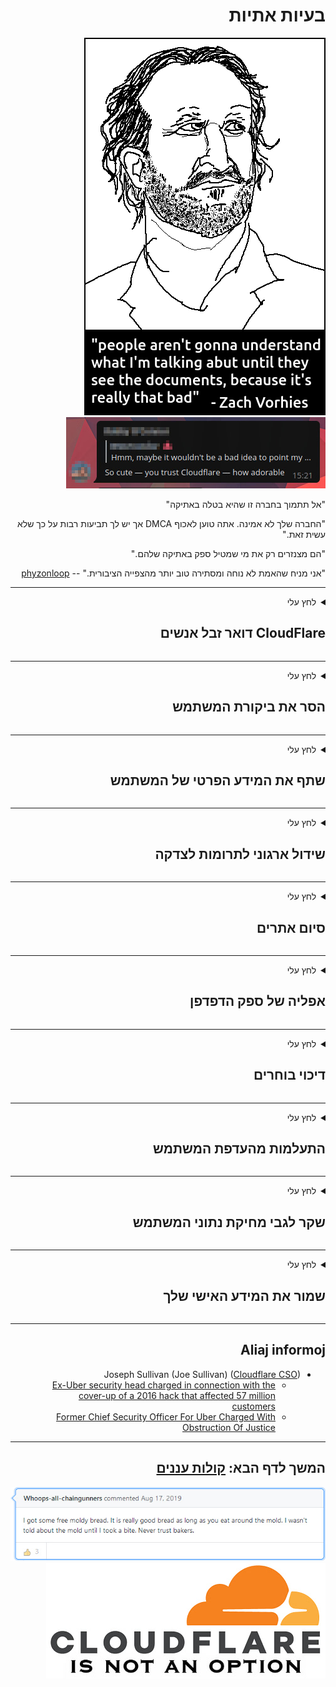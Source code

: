 <div dir="rtl">

# בעיות אתיות

![](../image/itsreallythatbad.jpg)
![](../image/telegram/c81238387627b4bfd3dcd60f56d41626.jpg)

"אל תתמוך בחברה זו שהיא בטלה באתיקה"

"החברה שלך לא אמינה. אתה טוען לאכוף DMCA אך יש לך תביעות רבות על כך שלא עשית זאת."

"הם מצנזרים רק את מי שמטיל ספק באתיקה שלהם."

"אני מניח שהאמת לא נוחה ומסתירה טוב יותר מהצפייה הציבורית."  -- [phyzonloop](https://twitter.com/phyzonloop)


---


<details>
<summary>לחץ עלי

## CloudFlare דואר זבל אנשים
</summary>


Cloudflare שולח דוא"ל ספאם למשתמשים שאינם Cloudflare.

- שלח דוא"ל רק למנויים שהצטרפו
- כאשר המשתמש אומר "עצור", הפסיק לשלוח דוא"ל

זה כזה פשוט. אבל לענן זה לא אכפת.
Cloudflare מסר כי השימוש בשירותם יכול לעצור את כל הדוארסים והתוקפים.
כיצד נוכל לעצור את Cloudflare מבלי להפעיל את Cloudflare?


| 🖼 | 🖼 |
| --- | --- |
| ![](../image/cfspam01.jpg) | ![](../image/cfspam03.jpg) |
| ![](../image/cfspam02.jpg) | ![](../image/cfspambrittany.jpg)<br>![](../image/cfspamtwtr.jpg) |

</details>

---

<details>
<summary>לחץ עלי

## הסר את ביקורת המשתמש
</summary>


מצנזר ביקורות שליליות בענן.
אם אתה מפרסם טקסט נגד Cloudflare בטוויטר, יש לך סיכוי לקבל תשובה מעובד Cloudflare בהודעה "לא, זה לא".
אם אתה מפרסם ביקורת שלילית באתר ביקורת כלשהו, ​​הם ינסו לצנזר אותו.


| 🖼 | 🖼 |
| --- | --- |
| ![](../image/cfcenrev_01.jpg)<br>![](../image/cfcenrev_02.jpg) | ![](../image/cfcenrev_03.jpg) |

</details>

---

<details>
<summary>לחץ עלי

## שתף את המידע הפרטי של המשתמש
</summary>


ב- Cloudflare יש בעיית הטרדה מסיבית.
Cloudflare משתף מידע אישי של מי שמתלונן על אתרים מתארחים.
לפעמים הם מבקשים ממך לספק את תעודת הזהות האמיתית שלך.
אם אינך רוצה להתנכל, להתנפל עליו, להחליף או להרוג, מוטב שתתרחק מאתרי Cloudflared.


| 🖼 | 🖼 |
| --- | --- |
| ![](../image/cfdox_what.jpg) | ![](../image/cfdox_swat.jpg) |
| ![](../image/cfdox_kill.jpg) | ![](../image/cfdox_threat.jpg) |
| ![](../image/cfdox_dox.jpg) | ![](../image/cfdox_ex1.jpg)<br>![](../image/cfdox_ex2.jpg) |

</details>

---

<details>
<summary>לחץ עלי

## שידול ארגוני לתרומות לצדקה
</summary>


CloudFlare מבקש תרומות לצדקה.
זה די מחריד שתאגיד אמריקני יבקש צדקה לצד עמותות שיש להם מטרות טובות.
אם אתה אוהב לחסום אנשים או לבזבז זמן של אנשים אחרים, אולי תרצה להזמין כמה פיצות לעובדי Cloudflare.


![](../image/cfdonate.jpg)

</details>

---

<details>
<summary>לחץ עלי

## סיום אתרים
</summary>


מה תעשה אם האתר שלך יירד פתאום?
יש דיווחים כי Cloudflare מוחק את תצורת המשתמש או מפסיק את השירות ללא כל אזהרה, בשקט.
אנו מציעים לך למצוא ספק טוב יותר.

![](../image/cftmnt.jpg)

</details>

---

<details>
<summary>לחץ עלי

## אפליה של ספק הדפדפן
</summary>


CloudFlare מעניקה יחס מועדף לאלה המשתמשים בפיירפוקס תוך מתן יחס עוין למשתמשים שאינם טור-דפדפן על פני טור.
משתמשי טור אשר מסרבים בצדק לבצע ג'אווה סקריפט ללא חינם זוכים גם הם לטיפול עוין.
אי-שוויון גישה זה הוא ניצול לרעה של ניטרליות ברשת וניצול לרעה של כוח.

![](../image/browdifftbcx.gif)

- משמאל: דפדפן טור, מימין: כרום. אותה כתובת IP.

![](../image/browserdiff.jpg)

- משמאל: דפדפן Javascript של דפדפן Tor מושבת, קובץ Cookie מופעל
- מימין: JavaScript Javascript מופעל, Cookie מושבת

![](../image/cfsiryoublocked.jpg)

- QuteBrowser (דפדפן מינורי) ללא Tor (IP של Clearnet)

| ***דפדפן*** | ***גישה לטיפול*** |
| --- | --- |
| Tor Browser (Javascript מופעל) | גישה מותרת |
| Firefox (Javascript מופעל) | גישה מושפלת |
| Chromium (Javascript מופעל) | גישה מושפלת |
| Chromium or Firefox (Javascript מושבת) | גישה נדחתה |
| Chromium or Firefox (העוגיה הושבתה) | גישה נדחתה |
| QuteBrowser | גישה נדחתה |
| lynx | גישה נדחתה |
| w3m | גישה נדחתה |
| wget | גישה נדחתה |


מדוע לא להשתמש בכפתור שמע כדי לפתור אתגר קל?

כן, יש כפתור שמע, אבל זה תמיד לא עובד מעל טור.
תקבל הודעה זו כשתלחץ עליה:

```
נסה שוב מאוחר יותר
ייתכן שהמחשב או הרשת שלך שולחים שאילתות אוטומטיות.
כדי להגן על המשתמשים שלנו, איננו יכולים לעבד את בקשתך ברגע זה.
לפרטים נוספים בקר בדף העזרה שלנו
```

</details>

---

<details>
<summary>לחץ עלי

## דיכוי בוחרים
</summary>


מצביעים במדינות ארה"ב נרשמים להצביע בסופו של דבר דרך אתר מזכיר המדינה במדינת מגוריהם.
משרדי מזכירות המדינה הנשלטים על ידי הרפובליקנים עוסקים בדיכוי המצביעים על ידי הקרנת אתר מזכיר המדינה באמצעות Cloudflare.
הטיפול העוין של Cloudflare במשתמשי טור, עמדת ה- MITM שלה כנקודת מעקב עולמית ריכוזית, ותפקידה המזיק בכללותו גורם לבוחרים פוטנציאליים להימנע מלהירשם.
ליברלים בפרט נוטים לאמץ פרטיות.
טפסי הרשמה של בוחרים אוספים מידע רגיש אודות נטייתו הפוליטית של הבוחר, כתובת פיזית אישית, מספר תעודת זהות ותאריך לידה.
מרבית המדינות רק מייצגות תת-קבוצה של מידע זה באופן ציבורי, אך Cloudflare רואה את כל המידע הזה כאשר מישהו נרשם להצביע.

שים לב כי רישום הנייר אינו עוקף את Cloudflare מכיוון שמזכיר עובדי עובדי הזנת נתוני המדינה ככל הנראה ישתמש באתר Cloudflare בכדי להזין את הנתונים.

| 🖼 | 🖼 |
| --- | --- |
| ![](../image/cfvotm_01.jpg) | ![](../image/cfvotm_02.jpg) |

- Change.org הוא אתר מפורסם לאיסוף קולות ולנקיטת פעולות.
“אנשים בכל מקום פותחים בקמפיינים, מגייסים תומכים ופועלים עם מקבלי החלטות כדי להניע פתרונות.”
לרוע המזל, אנשים רבים אינם יכולים לצפות ב-.org בכלל בגלל המסנן האגרסיבי של Cloudflare.
הם נחסמים מלחתום על העצומה, ובכך להוציא אותם מהליך דמוקרטי.
שימוש בפלטפורמה אחרת שאינה מעורפלת בענן, כגון OpenPetition, עוזר לתקן את הבעיה.

| 🖼 | 🖼 |
| --- | --- |
| ![](../image/changeorgasn.jpg) | ![](../image/changeorgtor.jpg) |

- "הפרויקט האתונאי" של Cloudflare מציע הגנה חופשית ברמת הארגון לאתרי בחירות ממלכתיים ומקומיים.
הם אמרו כי "בוחריהם יכולים לגשת למידע על בחירות ורישום בוחרים", אך זהו שקר מכיוון שאנשים רבים אינם יכולים כלל לגלוש באתר.

</details>

---

<details>
<summary>לחץ עלי

## התעלמות מהעדפת המשתמש
</summary>


אם תבטל את הסכמתך למשהו, אתה מצפה שלא תקבל שום דוא"ל לגביו.
Cloudflare מתעלמים מהעדפת המשתמש ומשתפים נתונים עם חברות צד ג 'ללא הסכמת הלקוח.
אם אתה משתמש בתוכנית החינמית שלהם, לפעמים הם שולחים אליך דוא"ל ומבקשים לקנות מנוי חודשי.

![](../image/cfviopl_tp.jpg)

</details>

---

<details>
<summary>לחץ עלי

## שקר לגבי מחיקת נתוני המשתמש
</summary>


על פי הבלוג של הלקוח לשעבר ב- Cloudflare, Cloudflare משקרת על מחיקת חשבונות.
בימינו חברות רבות שומרות את הנתונים שלך לאחר שסגרת או הסרת את חשבונך.
רוב החברות הטובות אכן מזכירות זאת במדיניות הפרטיות שלהן.
פרפר ענן? לא.

```
2019-08-05 CloudFlare שלחה לי אישור שהסירו את חשבוני.
2019-10-02 קיבלתי דוא"ל מ- CloudFlare "כי אני לקוח"
```

Cloudflare לא ידע על המילה "הסר".
אם זה באמת מוסר, מדוע לקוח לשעבר זה קיבל דוא"ל?
הוא ציין כי מדיניות הפרטיות של Cloudflare אינה מציינת זאת.

```
מדיניות הפרטיות החדשה שלהם לא מזכירה שמירה על נתונים במשך שנה.
```

![](../image/cfviopl_notdel.jpg)

איך אתה יכול לסמוך על Cloudflare אם מדיניות הפרטיות שלהם היא LIE?

</details>

---

<details>
<summary>לחץ עלי

## שמור את המידע האישי שלך
</summary>


מחיקת חשבון Cloudflare היא ברמה קשה.

```
הגיש כרטיס תמיכה באמצעות הקטגוריה "חשבון",
ולבקש מחיקת חשבון בגוף ההודעות.
אסור שיהיו לך תחומים או כרטיסי אשראי מחוברים לחשבונך לפני שתבקש למחוק.
```

תקבל דוא"ל אישור זה.

![](../image/cf_deleteandkeep.jpg)

"התחלנו לעבד את בקשת המחיקה שלך" אך "נמשיך לאחסן את המידע האישי שלך".

האם אתה יכול "לסמוך" על זה?

</details>

---

## Aliaj informoj

- Joseph Sullivan (Joe Sullivan) ([Cloudflare CSO](https://twitter.com/eastdakota/status/1296522269313785862))
  - [Ex-Uber security head charged in connection with the cover-up of a 2016 hack that affected 57 million customers](https://www.businessinsider.com/uber-data-hack-security-head-joe-sullivan-charged-cover-up-2020-8)
  - [Former Chief Security Officer For Uber Charged With Obstruction Of Justice](https://www.justice.gov/usao-ndca/pr/former-chief-security-officer-uber-charged-obstruction-justice)


---

## המשך לדף הבא:   [קולות עננים](../PEOPLE.md)

![](../image/freemoldybread.jpg)
![](../image/cfisnotanoption.jpg)

</div>